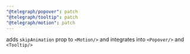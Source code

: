 ```yaml
---
"@telegraph/popover": patch
"@telegraph/tooltip": patch
"@telegraph/motion": patch
---
```


adds `skipAnimation` prop to `<Motion/>` and integrates into `<Popover/>` and `<Tooltip/>`
